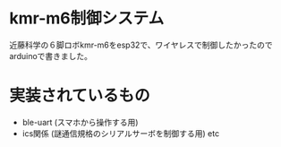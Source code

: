 # kmr-m6制御システム
近藤科学の６脚ロボkmr-m6をesp32で、ワイヤレスで制御したかったのでarduinoで書きました。

# 実装されているもの
- ble-uart (スマホから操作する用)
- ics関係 (謎通信規格のシリアルサーボを制御する用)
etc